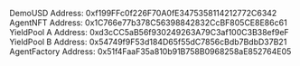 DemoUSD Address: 0xf199FFc0f226F70A0fE3475358114212772C6342
AgentNFT Address: 0x1C766e77b378C56398842832CcBF805CE8E86c61
YieldPool A Address: 0xd3cCC5aB56f930249263A79C3af100C3B38ef9eF
YieldPool B Address: 0x54749f9F53d184D65f55dC7856cBdb7BdbD37B21
AgentFactory Address: 0x51f4FaaF35a810b91B758B0968258aE852764E05